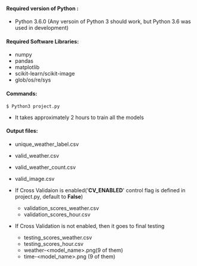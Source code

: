 #### Required version of Python : 

* Python 3.6.0 
  (Any versoin of Python 3 should work, but Python 3.6 was used in development)

#### Required Software Libraries: 

* numpy
* pandas 
* matplotlib
* scikit-learn/scikit-image
* glob/os/re/sys

#### Commands: 

	$ Python3 project.py

* It takes approximately 2 hours to train all the models

#### Output files: 

* unique_weather_label.csv
* valid_weather.csv 
* valid_weather_count.csv 
* valid_image.csv

* If Cross Validaion is enabled('__CV_ENABLED__' control flag is defined in project.py, default to __False__)
  * validation_scores_weather.csv
  * validation_scores_hour.csv 

* If Cross Validation is not enabled, then it goes to final testing
  * testing_scores_weather.csv
  * testing_scores_hour.csv
  * weather-<model_name>.png(9 of them)
  * time-<model_name>.png (9 of them)

